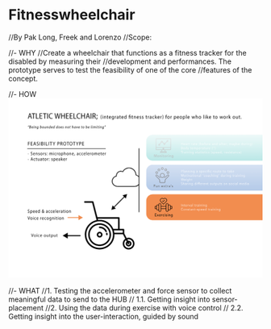 # Fitnesswheelchair
//By Pak Long, Freek and Lorenzo
//Scope:

//- WHY
//Create a wheelchair that functions as a fitness tracker for the disabled by measuring their 
//development and performances. The prototype serves to test the feasibility of one of the core 
//features of the concept.

//- HOW
![](Images/fitnessChair.png) 

//- WHAT
//1. Testing the accelerometer and force sensor to collect meaningful data to send to the HUB
//    1.1. Getting insight into sensor-placement
//2. Using the data during exercise with voice control
//    2.2. Getting insight into the user-interaction, guided by sound 
